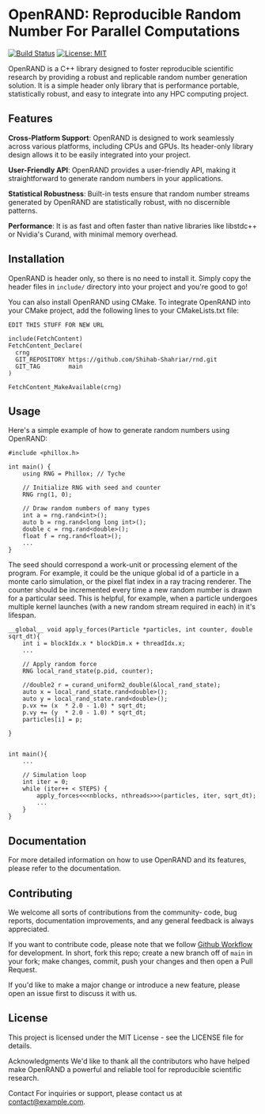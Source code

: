 # OpenRAND: Reproducible Random Number For Parallel Computations
[![Build Status](https://github.com/shihab-shahriar/rnd/actions/workflows/run-tests.yml/badge.svg)](https://github.com/shihab-shahriar/rnd/actions)
[![License: MIT](https://img.shields.io/badge/License-MIT-yellow.svg)](https://opensource.org/licenses/MIT)

OpenRAND is a C++ library designed to foster reproducible scientific research by providing a robust and replicable random number generation solution. It is a simple header only library that is performance portable, statistically robust, and easy to integrate into any HPC computing project.

## Features
**Cross-Platform Support**: OpenRAND is designed to work seamlessly across various platforms, including CPUs and GPUs. Its header-only library design allows it to be easily integrated into your project.

**User-Friendly API**: OpenRAND provides a user-friendly API, making it straightforward to generate random numbers in your applications.

**Statistical Robustness**: Built-in tests ensure that random number streams generated by OpenRAND are statistically robust, with no discernible patterns.

**Performance**: It is as fast and often faster than native libraries like libstdc++ or Nvidia's Curand, with minimal memory overhead.


## Installation
OpenRAND is header only, so there is no need to install it. Simply copy the header files in `include/` directory into your project and you're good to go!

You can also install OpenRAND using CMake. To integrate OpenRAND into your CMake project, add the following lines to your CMakeLists.txt file:

```
EDIT THIS STUFF FOR NEW URL

include(FetchContent)
FetchContent_Declare(
  crng
  GIT_REPOSITORY https://github.com/Shihab-Shahriar/rnd.git
  GIT_TAG        main
)

FetchContent_MakeAvailable(crng)
```


## Usage
Here's a simple example of how to generate random numbers using OpenRAND:

```
#include <phillox.h>

int main() {
    using RNG = Phillox; // Tyche
    
    // Initialize RNG with seed and counter
    RNG rng(1, 0);

    // Draw random numbers of many types
    int a = rng.rand<int>();
    auto b = rng.rand<long long int>();
    double c = rng.rand<double>();
    float f = rng.rand<float>();
    ...
}
```

The seed should correspond a work-unit or processing element of the program. For example, it could be the unique global id of a particle in a monte carlo simulation, or the pixel flat index in a ray tracing renderer. The counter should be incremented every time a new random number is drawn for a particular seed. This is helpful, for example, when a particle undergoes multiple kernel launches (with a new random stream required in each) in it's lifespan.

```
__global__ void apply_forces(Particle *particles, int counter, double sqrt_dt){
    int i = blockIdx.x * blockDim.x + threadIdx.x;
    ...

    // Apply random force
    RNG local_rand_state(p.pid, counter);
    
    //double2 r = curand_uniform2_double(&local_rand_state); 
    auto x = local_rand_state.rand<double>();
    auto y = local_rand_state.rand<double>();
    p.vx += (x  * 2.0 - 1.0) * sqrt_dt;
    p.vy += (y  * 2.0 - 1.0) * sqrt_dt;
    particles[i] = p;

}


int main(){
    ...

    // Simulation loop
    int iter = 0;
    while (iter++ < STEPS) {
        apply_forces<<<nblocks, nthreads>>>(particles, iter, sqrt_dt);
        ...
    }
}
```

## Documentation
For more detailed information on how to use OpenRAND and its features, please refer to the documentation.

## Contributing
We welcome all sorts of contributions from the community- code, bug reports, documentation improvements, and any general feedback is always appreciated. 

If you want to contribute code, please note that we follow [Github Workflow](https://docs.github.com/en/get-started/quickstart/github-flow) for development. In short, fork this repo; create a new branch off of `main` in your fork; make changes, commit, push your changes and then open a Pull Request. 

If you'd like to make a major change or introduce a new feature, please open an issue first to discuss it with us.

## License
This project is licensed under the MIT License - see the LICENSE file for details.

Acknowledgments
We'd like to thank all the contributors who have helped make OpenRAND a powerful and reliable tool for reproducible scientific research.

Contact
For inquiries or support, please contact us at contact@example.com.